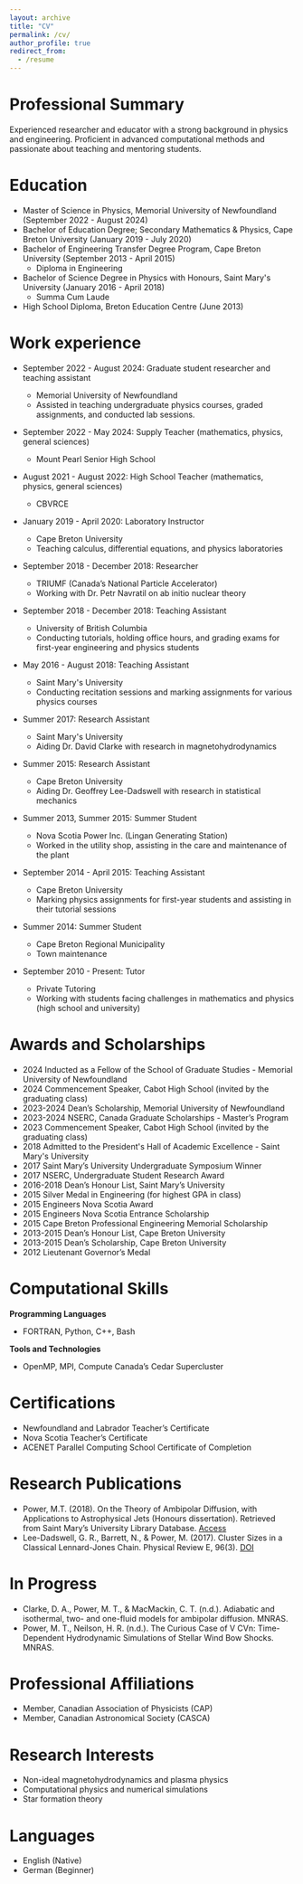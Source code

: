 ```yaml
---
layout: archive
title: "CV"
permalink: /cv/
author_profile: true
redirect_from:
  - /resume
---
```


Professional Summary
======
Experienced researcher and educator with a strong background in physics and engineering. Proficient in advanced computational methods and passionate about teaching and mentoring students.

Education
======
* Master of Science in Physics, Memorial University of Newfoundland (September 2022 - August 2024)
* Bachelor of Education Degree; Secondary Mathematics & Physics, Cape Breton University (January 2019 - July 2020)
* Bachelor of Engineering Transfer Degree Program, Cape Breton University (September 2013 - April 2015)
  * Diploma in Engineering
* Bachelor of Science Degree in Physics with Honours, Saint Mary's University (January 2016 - April 2018)
  * Summa Cum Laude
* High School Diploma, Breton Education Centre (June 2013)

Work experience
======
* September 2022 - August 2024: Graduate student researcher and teaching assistant
  * Memorial University of Newfoundland
  * Assisted in teaching undergraduate physics courses, graded assignments, and conducted lab sessions.

* September 2022 - May 2024: Supply Teacher (mathematics, physics, general sciences)
  * Mount Pearl Senior High School

* August 2021 - August 2022: High School Teacher (mathematics, physics, general sciences)
  * CBVRCE

* January 2019 - April 2020: Laboratory Instructor
  * Cape Breton University
  * Teaching calculus, differential equations, and physics laboratories

* September 2018 - December 2018: Researcher
  * TRIUMF (Canada’s National Particle Accelerator)
  * Working with Dr. Petr Navratil on ab initio nuclear theory

* September 2018 - December 2018: Teaching Assistant
  * University of British Columbia
  * Conducting tutorials, holding office hours, and grading exams for first-year engineering and physics students

* May 2016 - August 2018: Teaching Assistant
  * Saint Mary's University
  * Conducting recitation sessions and marking assignments for various physics courses

* Summer 2017: Research Assistant
  * Saint Mary's University
  * Aiding Dr. David Clarke with research in magnetohydrodynamics

* Summer 2015: Research Assistant
  * Cape Breton University
  * Aiding Dr. Geoffrey Lee-Dadswell with research in statistical mechanics

* Summer 2013, Summer 2015: Summer Student
  * Nova Scotia Power Inc. (Lingan Generating Station)
  * Worked in the utility shop, assisting in the care and maintenance of the plant

* September 2014 - April 2015: Teaching Assistant
  * Cape Breton University
  * Marking physics assignments for first-year students and assisting in their tutorial sessions

* Summer 2014: Summer Student
  * Cape Breton Regional Municipality
  * Town maintenance

* September 2010 - Present: Tutor
  * Private Tutoring
  * Working with students facing challenges in mathematics and physics (high school and university)

Awards and Scholarships
======
* 2024 Inducted as a Fellow of the School of Graduate Studies - Memorial University of Newfoundland
* 2024 Commencement Speaker, Cabot High School (invited by the graduating class)
* 2023-2024 Dean’s Scholarship, Memorial University of Newfoundland
* 2023-2024 NSERC, Canada Graduate Scholarships - Master’s Program
* 2023 Commencement Speaker, Cabot High School (invited by the graduating class)
* 2018 Admitted to the President's Hall of Academic Excellence - Saint Mary's University
* 2017 Saint Mary’s University Undergraduate Symposium Winner
* 2017 NSERC, Undergraduate Student Research Award
* 2016-2018 Dean’s Honour List, Saint Mary’s University
* 2015 Silver Medal in Engineering (for highest GPA in class)
* 2015 Engineers Nova Scotia Award
* 2015 Engineers Nova Scotia Entrance Scholarship
* 2015 Cape Breton Professional Engineering Memorial Scholarship
* 2013-2015 Dean’s Honour List, Cape Breton University
* 2013-2015 Dean’s Scholarship, Cape Breton University
* 2012 Lieutenant Governor’s Medal

Computational Skills
======
**Programming Languages**
* FORTRAN, Python, C++, Bash

**Tools and Technologies**
* OpenMP, MPI, Compute Canada’s Cedar Supercluster

Certifications
======
* Newfoundland and Labrador Teacher’s Certificate
* Nova Scotia Teacher’s Certificate
* ACENET Parallel Computing School Certificate of Completion

Research Publications
======
* Power, M.T. (2018). On the Theory of Ambipolar Diffusion, with Applications to Astrophysical Jets (Honours dissertation). Retrieved from Saint Mary’s University Library Database. [Access](http://library2.smu.ca/handle/01/27887)
* Lee-Dadswell, G. R., Barrett, N., & Power, M. (2017). Cluster Sizes in a Classical Lennard-Jones Chain. Physical Review E, 96(3). [DOI](https://doi.org/10.1103/PhysRevE.96.032144)

In Progress
======
* Clarke, D. A., Power, M. T., & MacMackin, C. T. (n.d.). Adiabatic and isothermal, two- and one-fluid models for ambipolar diffusion. MNRAS.
* Power, M. T., Neilson, H. R. (n.d.). The Curious Case of V CVn: Time-Dependent Hydrodynamic Simulations of Stellar Wind Bow Shocks. MNRAS.

Professional Affiliations
======
* Member, Canadian Association of Physicists (CAP)
* Member, Canadian Astronomical Society (CASCA)

Research Interests
======
* Non-ideal magnetohydrodynamics and plasma physics
* Computational physics and numerical simulations
* Star formation theory

Languages
======
* English (Native)
* German (Beginner)